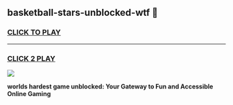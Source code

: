 
## basketball-stars-unblocked-wtf 👋
<h3>
<a href="https://premium.freeplayer.one?title=basketball-stars-unblocked-wtf&ref=14F">CLICK TO PLAY</a></h3>
<hr>

<h3>
<a href="https://premium.freeplayer.one?title=basketball-stars-unblocked-wtf&ref=14F">CLICK 2 PLAY</a>
  
</h3>

<a href="https://premium.freeplayer.one?title=basketball-stars-unblocked-wtf&ref=12F/"><img src="https://clearcache.store/games.png"></a>


**worlds hardest game unblocked: Your Gateway to Fun and Accessible Online Gaming**
